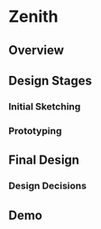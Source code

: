 # Zenith

## Overview

## Design Stages
### Initial Sketching

### Prototyping


## Final Design 
### Design Decisions

## Demo
